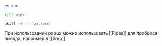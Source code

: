 ```bash
ps aux
```

```bash
kill <id>
```

```bash
pkill -9 -f 'pattern'
```

При использовании ps aux можно использовать [[Pipes]] для проброса вывода, например в [[Grep]]